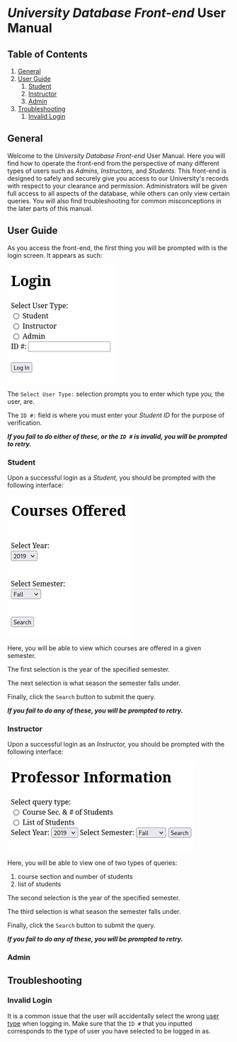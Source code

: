 # *University Database Front-end* User Manual
## Table of Contents
1. [General](#General)
1. [User Guide](#User-Guide)
	1. [Student](#Student)
	1. [Instructor](#Instructor)
	1. [Admin](#Admin)
1. [Troubleshooting](#Troubleshooting)
	1. [Invalid Login](Invalid-Login)

## General
Welcome to the *University Database Front-end* User Manual. Here you will find how to operate the front-end from the perspective of many different types of users such as *Admins,* *Instructors,* and *Students.* This front-end is designed to safely and securely give you access to our University's records with respect to your clearance and permission. Administrators will be given full access to all aspects of the database, while others can only view certain queries. You will also find troubleshooting for common misconceptions in the later parts of this manual.

## User Guide
As you access the front-end, the first thing you will be prompted with is the login screen. It appears as such:

![Login Screen](./images/login.png)

The `Select User Type:` selection prompts you to enter which type *you,* the user, are.

The `ID #:` field is where you must enter your *Student ID* for the purpose of verification.

***If you fail to do either of these, or the `ID #` is invalid, you will be prompted to retry.***

### Student
Upon a successful login as a *Student,* you should be prompted with the following interface:

![Courses Offered](./images/student.png)  

Here, you will be able to view which courses are offered in a given semester.

The first selection is the year of the specified semester.

The next selection is what season the semester falls under.

Finally, click the `Search` button to submit the query.

***If you fail to do any of these, you will be prompted to retry.***

### Instructor
Upon a successful login as an *Instructor,* you should be prompted with the following interface:

![Professor Information](./images/instructor.png)

Here, you will be able to view one of two types of queries:

1. course section and number of students
1. list of students

The second selection is the year of the specified semester.

The third selection is what season the semester falls under.

Finally, click the `Search` button to submit the query.

***If you fail to do any of these, you will be prompted to retry.***

### Admin
## Troubleshooting
### Invalid Login
It is a common issue that the user will accidentally select the wrong [user type](#User-Guide) when logging in. Make sure that the `ID #` that you inputted corresponds to the type of user you have selected to be logged in as.